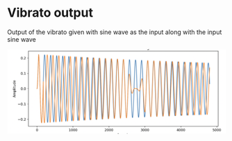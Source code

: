 # Vibrato output
Output of the vibrato given with sine wave as the input along with the input sine wave 

![image info](output.png)